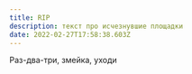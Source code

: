 ```yaml
---
title: RIP
description: текст про исчезнувшие площадки
date: 2022-02-27T17:58:38.603Z
---
```

Раз-два-три, змейка, уходи
